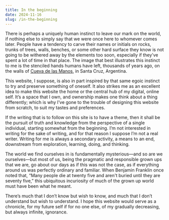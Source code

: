 ```yaml
---
title: In the beginning
date: 2024-11-16
slug: /in-the-beginning
---
```


There is perhaps a uniquely human instinct to leave our mark on the world, if nothing else to simply say that we were once here to whomever comes later. People have a tendency to carve their names or initials on rocks, trunks of trees, walls, benches, or some other hard surface they know is not going to be withered away by the elements too soon, especially if they’ve spent a lot of time in that place. The image that best illustrates this instinct to me is the stenciled hands humans have left, thousands of years ago, on the walls of [Cueva de las Manos](https://en.wikipedia.org/wiki/Cueva_de_las_Manos), in Santa Cruz, Argentina.

This website, I suppose, is also in part inspired by that same egoic instinct to try and preserve something of oneself. It also strikes me as an excellent idea to make this website the home or the central hub of my digital, online self. It’s a space that I own, and ownership makes one think about a thing differently; which is why I’ve gone to the trouble of designing this website from scratch, to suit my tastes and preferences.

If the writing that is to follow on this site is to have a theme, then it shall be the pursuit of truth and knowledge from the perspective of a single individual, starting somewhat from the beginning. I’m not interested in writing for the sake of writing, and for that reason I suppose I’m not a real writer. Writing for me is always a secondary activity, a means to an end, downstream from exploration, learning, doing, and thinking.

The world we find ourselves in is fundamentally mysterious—and so are we ourselves—but most of us, being the pragmatic and responsible grown ups that we are, go about our days as if this was not the case, as if everything around us was perfectly ordinary and familiar. When Benjamin Franklin once noted that, “Many people die at twenty five and aren't buried until they are seventy five,” this ubiquitous incuriosity of much of the grown up world must have been what he meant.

There’s much that I don’t know but wish to know, and much that I don’t understand but wish to understand. I hope this website would serve as a chronicle, for my future self if for no one else, of my gradually decreasing, but always infinite, ignorance.
